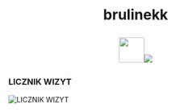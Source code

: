 <h1 align="center">brulinekk
<p align="center">
  <img width="50px" src="https://cdn.jsdelivr.net/npm/simple-icons@v3/icons/discord.svg"/><img src="https://readme-typing-svg.herokuapp.com/?center=true&vCenter=true&color=da3287&width=500&lines=+discord.gg/fivepvppl" />

  <h3>LICZNIK WIZYT</h3>
  <img src="https://profile-counter.glitch.me/brulinekk/count.svg" alt="LICZNIK WIZYT" />
</p></h1>
